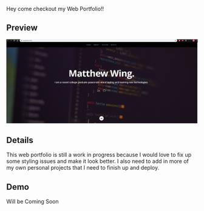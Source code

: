 Hey come checkout my Web Portfolio!!

## Preview
![Preview](previewPortfolioPicture.png)


## Details
This web portfolio is still a work in progress because I would love to fix up some styling issues and make it look better. I also need to add in more of my own personal projects that I need to finish up and deploy. 
## Demo
Will be Coming Soon

